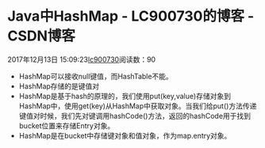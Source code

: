 # Java中HashMap - LC900730的博客 - CSDN博客
2017年12月13日 15:09:23[lc900730](https://me.csdn.net/LC900730)阅读数：90
- HashMap可以接收null键值，而HashTable不能。
- HashMap存储的是键值对
- HashMap是基于hash的原理的，我们使用put(key,value)存储对象到HashMap中，使用get(key)从HashMap中获取对象。当我们给put()方法传递键值对时候，我们先对键调用hashCode()方法，返回的hashCode用于找到bucket位置来存储Entry对象。
- HashMap是在bucket中存储键对象和值对象，作为map.entry对象。
